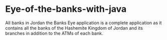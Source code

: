 # Eye-of-the-banks-with-java
All banks in Jordan
the Banks Eye application is a complete application as it contains all the banks of the Hashemite Kingdom of Jordan 
and its branches in addition to the ATMs of each bank.
